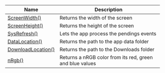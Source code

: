 | Name  | Description |
| ------------- | ------------- |
| [ScreenWidth()](function_ScreenWidth()) | Returns the width of the screen|
| [ScreenHeight()](function_ScreenHeight()) | Returns the height of the screen|
| [SysRefresh()](function_SysRefresh())  | Lets the app process the pendings events |
| [DataLocation()](function_DataLocation())  | Returns the path to the app data folder |
| [DownloadLocation()](function_DownloadLocation())  | Returns the path to the Downloads folder |
| [nRgb()](function_nRgb()) | Returns a nRGB color from its red, green and blue values|
